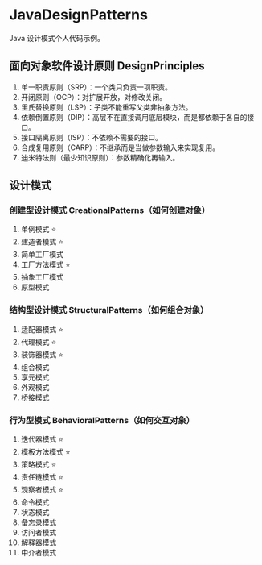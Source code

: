 # JavaDesignPatterns
Java 设计模式个人代码示例。
## 面向对象软件设计原则 DesignPrinciples
1. 单一职责原则（SRP）：一个类只负责一项职责。
2. 开闭原则（OCP）：对扩展开放，对修改关闭。
3. 里氏替换原则（LSP）：子类不能重写父类非抽象方法。
4. 依赖倒置原则（DIP）：高层不在直接调用底层模块，而是都依赖于各自的接口。
5. 接口隔离原则（ISP）：不依赖不需要的接口。
6. 合成复用原则（CARP）：不继承而是当做参数输入来实现复用。
7. 迪米特法则（最少知识原则）：参数精确化再输入。
## 设计模式
### 创建型设计模式 CreationalPatterns（如何创建对象）
1. 单例模式 ⭐️
2. 建造者模式 ⭐️
3. 简单工厂模式
4. 工厂方法模式 ⭐️
5. 抽象工厂模式
6. 原型模式
### 结构型设计模式 StructuralPatterns（如何组合对象）
1. 适配器模式 ⭐️
2. 代理模式 ⭐️
3. 装饰器模式 ⭐️
4. 组合模式
5. 享元模式
6. 外观模式
7. 桥接模式
### 行为型模式 BehavioralPatterns（如何交互对象）
1. 迭代器模式 ⭐️
2. 模板方法模式 ⭐️
3. 策略模式 ⭐️
4. 责任链模式 ⭐️
5. 观察者模式 ⭐️
6. 命令模式
7. 状态模式
8. 备忘录模式
9. 访问者模式
10. 解释器模式
11. 中介者模式
